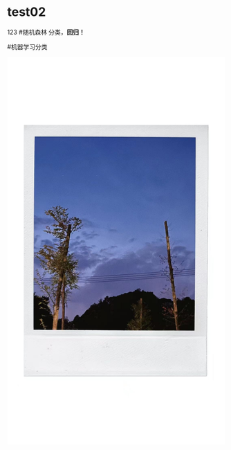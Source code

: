 # test02
123
#随机森林
   分类，**回归！**
   
   #机器学习分类
   
   ![galaxy](https://github.com/VirAurora/test02/blob/main/galaxy/night.jpg) 
 
